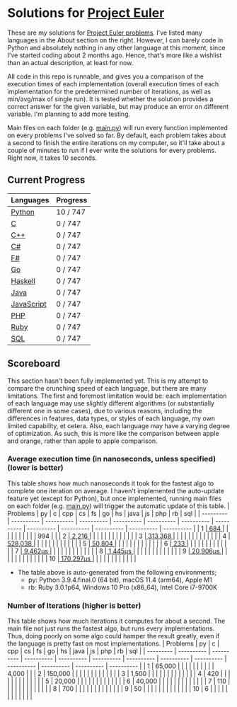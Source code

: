 # Solutions for [Project Euler](https://projecteuler.net/)
These are my solutions for [Project Euler problems](https://projecteuler.net/archives). I've listed many languages in the About section on the right. However, I can barely code in Python and absolutely nothing in any other language at this moment, since I've started coding about 2 months ago. Hence, that's more like a wishlist than an actual description, at least for now.

All code in this repo is runnable, and gives you a comparison of the execution times of each implementation (overall execution times of each implementation for the predetermined number of iterations, as well as min/avg/max of single run). It is tested whether the solution provides a correct answer for the given variable, but may produce an error on different variable. I'm planning to add more testing.

Main files on each folder (e.g. [main.py](https://github.com/lcsm29/project-euler/blob/main/py/main.py)) will run every function implemented on every problems I've solved so far. By default, each problem takes about a second to finish the entire iterations on my computer, so it'll take about a couple of minutes to run if I ever write the solutions for every problems. Right now, it takes 10 seconds.

## Current Progress
| Languages                                                                      |     Progress      |
| ------------------------------------------------------------------------------ | ----------------- |
| [Python](https://github.com/lcsm29/project-euler/tree/main/py)                 |     10 / 747      |
| [C](https://github.com/lcsm29/project-euler/tree/main/c)                       |      0 / 747      |
| [C++](https://github.com/lcsm29/project-euler/tree/main/cpp)                   |      0 / 747      |
| [C#](https://github.com/lcsm29/project-euler/tree/main/cs)                     |      0 / 747      |
| [F#](https://github.com/lcsm29/project-euler/tree/main/fs)                     |      0 / 747      |
| [Go](https://github.com/lcsm29/project-euler/tree/main/go)                     |      0 / 747      |
| [Haskell](https://github.com/lcsm29/project-euler/tree/main/hs)                |      0 / 747      |
| [Java](https://github.com/lcsm29/project-euler/tree/main/java)                 |      0 / 747      |
| [JavaScript](https://github.com/lcsm29/project-euler/tree/main/js)             |      0 / 747      |
| [PHP](https://github.com/lcsm29/project-euler/tree/main/php)                   |      0 / 747      |
| [Ruby](https://github.com/lcsm29/project-euler/tree/main/rb)                   |      0 / 747      |
| [SQL](https://github.com/lcsm29/project-euler/tree/main/sql)                   |      0 / 747      |


## Scoreboard
This section hasn't been fully implemented yet. This is my attempt to compare the crunching speed of each language, but there are many limitations. The first and foremost limitation would be: each implementation of each language may use slightly different algorithms (or substantially different one in some cases), due to various reasons, including the differences in features, data types, or styles of each language, my own limited capability, et cetera. Also, each language may have a varying degree of optimization. As such, this is more like the comparison between apple and orange, rather than apple to apple comparison.

### Average execution time (in nanoseconds, unless specified) (lower is better)
This table shows how much nanoseconds it took for the fastest algo to complete one iteration on average. I haven't implemented the auto-update feature yet (except for Python), but once implemented, running main files on each folder (e.g. [main.py](https://github.com/lcsm29/project-euler/blob/main/py/main.py)) will trigger the automatic update of this table.
| Problems  | py         | c          | cpp        | cs         | fs         | go         | hs         | java       | js         | php        | rb         | sql        |
| --------- | ---------- | ---------- | ---------- | ---------- | ---------- | ---------- | ---------- | ---------- | ---------- | ---------- | ---------- | ---------- |
| 1         |[        684 ](https://github.com/lcsm29/project-euler/blob/main/py/py_0001_multiples_of_3_and_5.py)|            |            |            |            |            |            |            |            |            |        994 |            |
| 2         |[      2,216 ](https://github.com/lcsm29/project-euler/blob/main/py/py_0002_even_fibonacci_numbers.py)|            |            |            |            |            |            |            |            |            |            |            |
| 3         |[    313,368 ](https://github.com/lcsm29/project-euler/blob/main/py/py_0003_largest_prime_factor.py)|            |            |            |            |            |            |            |            |            |            |            |
| 4         |[    528,038 ](https://github.com/lcsm29/project-euler/blob/main/py/py_0004_largest_palindrome_product.py)|            |            |            |            |            |            |            |            |            |            |            |
| 5         |[     50,804 ](https://github.com/lcsm29/project-euler/blob/main/py/py_0005_smallest_multiple.py)|            |            |            |            |            |            |            |            |            |            |            |
| 6         |[        233 ](https://github.com/lcsm29/project-euler/blob/main/py/py_0006_sum_square_difference.py)|            |            |            |            |            |            |            |            |            |            |            |
| 7         |[    9,462μs ](https://github.com/lcsm29/project-euler/blob/main/py/py_0007_10001st_prime.py)|            |            |            |            |            |            |            |            |            |            |            |
| 8         |[    1,445μs ](https://github.com/lcsm29/project-euler/blob/main/py/py_0008_largest_product_in_a_series.py)|            |            |            |            |            |            |            |            |            |            |            |
| 9         |[   20,906μs ](https://github.com/lcsm29/project-euler/blob/main/py/py_0009_special_pythagorean_triplet.py)|            |            |            |            |            |            |            |            |            |            |            |
| 10        |[  170,297μs ](https://github.com/lcsm29/project-euler/blob/main/py/py_0010_summation_of_primes.py)|            |            |            |            |            |            |            |            |            |            |            |
* The table above is auto-generated from the following environments;
  * py: Python 3.9.4.final.0 (64 bit), macOS 11.4 (arm64), Apple M1
  * rb: Ruby 3.0.1p64, Windows 10 Pro (x86_64), Intel Core i7-9700K

### Number of Iterations (higher is better)
This table shows how much iterations it computes for about a second. The main file not just runs the fastest algo, but runs every implementations. Thus, doing poorly on some algo could hamper the result greatly, even if the language is pretty fast on most implementations.
| Problems  | py         | c          | cpp        | cs         | fs         | go         | hs         | java       | js         | php        | rb         | sql        |
| --------- | ---------- | ---------- | ---------- | ---------- | ---------- | ---------- | ---------- | ---------- | ---------- | ---------- | ---------- | ---------- |
| 1         |     65,000 |            |            |            |            |            |            |            |            |            |      4,000 |            |
| 2         |    150,000 |            |            |            |            |            |            |            |            |            |            |            |
| 3         |      1,500 |            |            |            |            |            |            |            |            |            |            |            |
| 4         |        420 |            |            |            |            |            |            |            |            |            |            |            |
| 5         |     20,000 |            |            |            |            |            |            |            |            |            |            |            |
| 6         |     40,000 |            |            |            |            |            |            |            |            |            |            |            |
| 7         |        110 |            |            |            |            |            |            |            |            |            |            |            |
| 8         |        700 |            |            |            |            |            |            |            |            |            |            |            |
| 9         |         50 |            |            |            |            |            |            |            |            |            |            |            |
| 10        |          6 |            |            |            |            |            |            |            |            |            |            |            |
